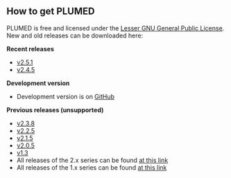 How to get PLUMED
-----------------------------
PLUMED is free and licensed under the [Lesser GNU General Public License](http://www.gnu.org/licenses/lgpl-3.0.en.html).
New and old releases can be downloaded here:

__Recent releases__
* [v2.5.1](https://github.com/plumed/plumed2/releases/tag/v2.5.1)
* [v2.4.5](https://github.com/plumed/plumed2/releases/tag/v2.4.5)

__Development version__
* Development version is on [GitHub](http://github.com/plumed/plumed2)

__Previous releases (unsupported)__
* [v2.3.8](https://github.com/plumed/plumed2/releases/tag/v2.3.8)
* [v2.2.5](https://github.com/plumed/plumed2/releases/tag/v2.2.5)
* [v2.1.5](https://github.com/plumed/plumed2/releases/tag/v2.1.5)
* [v2.0.5](https://github.com/plumed/plumed2/releases/tag/v2.0.5)
* [v1.3](https://github.com/plumed/old-releases/blob/master/PLUMED-1.3.0.tgz)
* All releases of the 2.x series can be found [at this link](https://github.com/plumed/plumed2/releases)
* All releases of the 1.x series can be found [at this link](https://github.com/plumed/old-releases)

